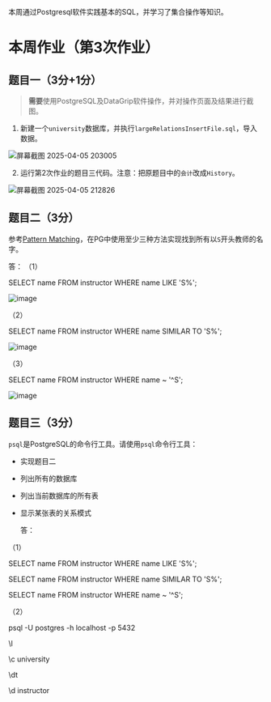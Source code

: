 本周通过Postgresql软件实践基本的SQL，并学习了集合操作等知识。

# 本周作业（第3次作业）

## 题目一（3分+1分）

> **需要**使用PostgreSQL及DataGrip软件操作，并对操作页面及结果进行截图。

1. 新建一个`university`数据库，并执行`largeRelationsInsertFile.sql`，导入数据。

![屏幕截图 2025-04-05 203005](https://github.com/user-attachments/assets/d64229c4-d339-43bc-9d71-a330a7b6515e)

2. 运行第2次作业的题目三代码。注意：把原题目中的`会计`改成`History`。

![屏幕截图 2025-04-05 212826](https://github.com/user-attachments/assets/05df066d-d59b-4634-a40f-ad7330e33577)

## 题目二（3分）

参考[Pattern Matching](https://www.postgresql.org/docs/17/functions-matching.html)，在PG中使用至少三种方法实现找到所有以`S`开头教师的名字。

答：
（1）

SELECT name
FROM instructor
WHERE name LIKE 'S%';

![image](https://github.com/user-attachments/assets/a487fc48-8a0c-4f3a-aff2-defaa45a8403)

（2）

SELECT name
FROM instructor
WHERE name SIMILAR TO 'S%';

![image](https://github.com/user-attachments/assets/ee6bc712-ba45-47ed-b5a9-987414473cec)

（3）

SELECT name
FROM instructor
WHERE name ~ '^S';

![image](https://github.com/user-attachments/assets/8f239796-8550-4b0e-9d4b-6d214da30bf8)

## 题目三（3分）

`psql`是PostgreSQL的命令行工具。请使用`psql`命令行工具：

- 实现题目二
- 列出所有的数据库
- 列出当前数据库的所有表
- 显示某张表的关系模式

  答：

（1）

SELECT name FROM instructor WHERE name LIKE 'S%';

SELECT name FROM instructor WHERE name SIMILAR TO 'S%';

SELECT name FROM instructor WHERE name ~ '^S';

（2）

psql -U postgres -h localhost -p 5432

\l

\c university

\dt

\d instructor

